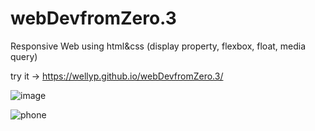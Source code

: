 # webDevfromZero.3
Responsive Web using html&amp;css (display property, flexbox, float, media query)

try it -> https://wellyp.github.io/webDevfromZero.3/

![image](https://github.com/Wellyp/webDevfromZero.3/assets/26911908/54d2b1e0-5625-4e01-9982-59b7f152cda7)

![phone](https://github.com/Wellyp/webDevfromZero.3/assets/26911908/5919b128-3a29-4da7-9695-86038d167dcc)
